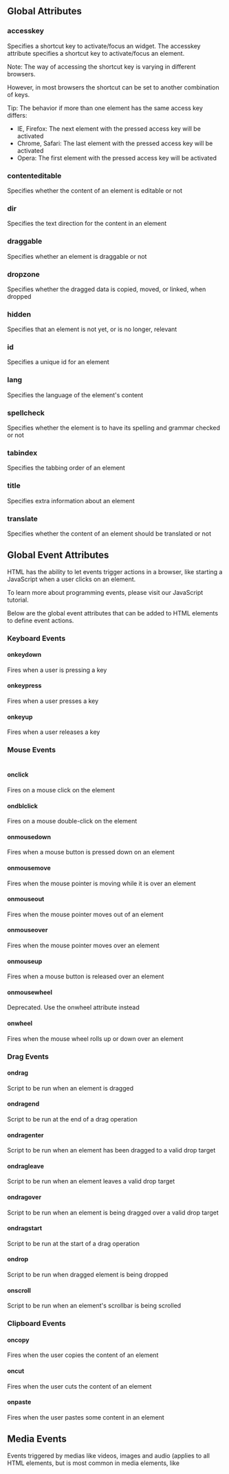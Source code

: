 

## Global Attributes

### accesskey

Specifies a shortcut key to activate/focus an widget.  The accesskey attribute specifies a shortcut key to activate/focus an element.

Note: The way of accessing the shortcut key is varying in different browsers.

However, in most browsers the shortcut can be set to another combination of keys.

Tip: The behavior if more than one element has the same access key differs:

- IE, Firefox: The next element with the pressed access key will be activated
- Chrome, Safari: The last element with the pressed access key will be activated
- Opera: The first element with the pressed access key will be activated

### contenteditable

Specifies whether the content of an element is editable or not

### dir

Specifies the text direction for the content in an element

### draggable

Specifies whether an element is draggable or not

### dropzone

Specifies whether the dragged data is copied, moved, or linked, when dropped

### hidden

Specifies that an element is not yet, or is no longer, relevant
### id

Specifies a unique id for an element
### lang

Specifies the language of the element's content
### spellcheck

Specifies whether the element is to have its spelling and grammar checked or not
### tabindex

Specifies the tabbing order of an element

### title

Specifies extra information about an element

### translate

Specifies whether the content of an element should be translated or not

## Global Event Attributes

HTML has the ability to let events trigger actions in a browser, like starting a JavaScript when a user clicks on an element.

To learn more about programming events, please visit our JavaScript tutorial.

Below are the global event attributes that can be added to HTML elements to define event actions.

### Keyboard Events

#### onkeydown

Fires when a user is pressing a key
#### onkeypress

Fires when a user presses a key
#### onkeyup

Fires when a user releases a key
### Mouse Events
   # 
#### onclick

Fires on a mouse click on the element
#### ondblclick

Fires on a mouse double-click on the element
#### onmousedown

Fires when a mouse button is pressed down on an element
#### onmousemove

Fires when the mouse pointer is moving while it is over an element
#### onmouseout

Fires when the mouse pointer moves out of an element
#### onmouseover

Fires when the mouse pointer moves over an element
#### onmouseup

Fires when a mouse button is released over an element
#### onmousewheel

Deprecated. Use the onwheel attribute instead
#### onwheel

Fires when the mouse wheel rolls up or down over an element

### Drag Events

#### ondrag

Script to be run when an element is dragged

#### ondragend

Script to be run at the end of a drag operation

#### ondragenter

Script to be run when an element has been dragged to a valid drop target

#### ondragleave

Script to be run when an element leaves a valid drop target

#### ondragover

Script to be run when an element is being dragged over a valid drop target

#### ondragstart

Script to be run at the start of a drag operation

#### ondrop

Script to be run when dragged element is being dropped

#### onscroll

Script to be run when an element's scrollbar is being scrolled

### Clipboard Events

#### oncopy

Fires when the user copies the content of an element
#### oncut

Fires when the user cuts the content of an element
#### onpaste

Fires when the user pastes some content in an element

## Media Events

Events triggered by medias like videos, images and audio (applies to all HTML elements, but is most common in media elements, like <audio>, <embed>, <img>, <object>, and <video>).

Tip: Look at our HTML Audio and Video DOM Reference for more information.

### onabort

Script to be run on abort

### oncanplay

Script to be run when a file is ready to start playing (when it has buffered enough to begin)

### oncanplaythrough

Script to be run when a file can be played all the way to the end without pausing for buffering

### oncuechange

Script to be run when the cue changes in a <track> element

### ondurationchange

Script to be run when the length of the media changes

### onemptied

Script to be run when something bad happens and the file is suddenly unavailable (like unexpectedly disconnects)

### onended

Script to be run when the media has reach the end (a useful event for messages like "thanks for listening")

### onerror

Script to be run when an error occurs when the file is being loaded

### onloadeddata

Script to be run when media data is loaded

### onloadedmetadata

Script to be run when meta data (like dimensions and duration) are loaded

### onloadstart

Script to be run just as the file begins to load before anything is actually loaded

### onpause

Script to be run when the media is paused either by the user or programmatically

### onplay

Script to be run when the media is ready to start playing

### onplaying

Script to be run when the media actually has started playing

### onprogress

Script to be run when the browser is in the process of getting the media data

### onratechange

Script to be run each time the playback rate changes (like when a user switches to a slow motion or fast forward mode)

### onseeked

Script to be run when the seeking attribute is set to false indicating that seeking has ended
### onseeking

Script to be run when the seeking attribute is set to true indicating that seeking is active

### onstalled

Script to be run when the browser is unable to fetch the media data for whatever reason

### onsuspend

Script to be run when fetching the media data is stopped before it is completely loaded for whatever reason

### ontimeupdate

Script to be run when the playing position has changed (like when the user fast forwards to a different point in the media)

### onvolumechange

Script to be run each time the volume is changed which (includes setting the volume to "mute")

### onwaiting

Script to be run when the media has paused but is expected to resume (like when the media pauses to buffer more data)